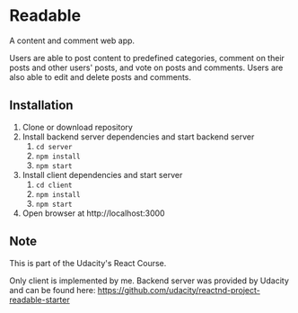 # Readable

A content and comment web app.
 
Users are able to post content to predefined categories, comment on their posts and other users' posts, and vote on posts and comments. Users are also able to edit and delete posts and comments.

## Installation

1. Clone or download repository
2. Install backend server dependencies and start backend server
    1. `cd server`
    2. `npm install`
    3. `npm start`
3. Install client dependencies and start server
    1. `cd client`
    2. `npm install`
    3. `npm start`
4. Open browser at http://localhost:3000

## Note

This is part of the Udacity's React Course. 

Only client is implemented by me. Backend server was provided by Udacity and can be found here: https://github.com/udacity/reactnd-project-readable-starter